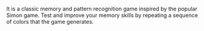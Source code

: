 It is a classic memory and pattern recognition game inspired by the popular Simon game. Test and improve your memory skills by repeating a sequence of colors that the game generates.
